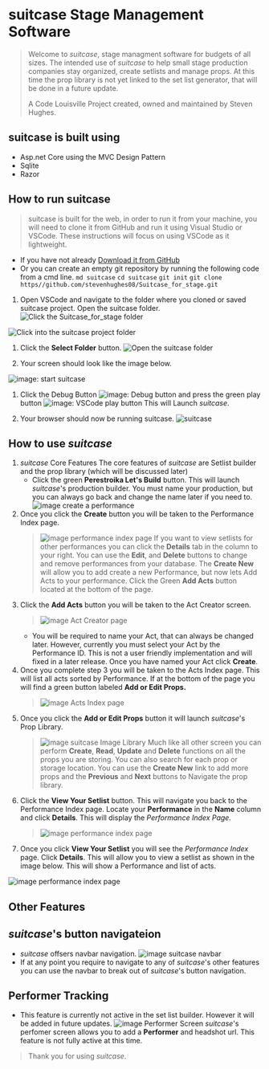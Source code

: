 # suitcase  Stage Management Software

>Welcome to *suitcase*, stage managment software for budgets of all sizes. The intended use of *suitcase* to help small stage production companies stay organized, create setlists and manage props. At this time the prop library is not yet linked to the set list generator, that will be done in a future update.
>
>A Code Louisville Project  created, owned and maintained by Steven Hughes.

## suitcase is built using
>
- Asp.net Core using the MVC Design Pattern
- Sqlite
- Razor

## How to run suitcase

> suitcase is built for the web, in order to run it from your machine, you will need to clone it from GitHub and run it using Visual Studio or VSCode. These instructions will focus on using VSCode as it lightweight.
>
- If you have not already  [Download it from GitHub](https//github.com/stevenhughes08/Suitcase_for_stage)
- Or you can create an empty git repository by running the following code from a cmd line.
   `md suitcase`
   `cd suitcase`
   `git init`
   `git clone https//github.com/stevenhughes08/Suitcase_for_stage.git`

1. Open VSCode and navigate to the folder where you cloned or saved suitcase project. Open the suitcase folder.
![Click the Suitcase_for_stage folder](images/folder1.jpg)

![Click into the suitcase project folder](images/folder2.jpg)

1. Click the **Select Folder** button.
![Open the suitcase folder](images/folder3.jpg)

1. Your screen should look like the image below.

![image: start suitcase](images/startvscode1.jpg)

1. Click the Debug Button ![image: Debug button](images/startvscode2.jpg) and press the green play button ![image: VSCode play button](images/startvscode3.jpg) This will Launch *suitcase*.

1. Your browser should now be running suitcase.
![suitcase](images/suitcase1.jpg)

## How to use *suitcase*

1. *suitcase* Core Features
    The core features of *suitcase* are Setlist builder and the prop library (which will be discussed later)
      - Click the green **Perestroika Let's Build** button. This will launch *suitcase*'s production builder. You must name your production, but you can always go back and change the name later if you need to.
    ![image create a performance](images/suitcase2.jpg)
2. Once you click the **Create** button you will be taken to the Performance Index page.
   >![image performance index page](images/suitcase3.jpg)
   >If you want to view setlists for other performances you can click the **Details** tab in the column to your right. You can use the **Edit**, and **Delete** buttons to change and remove performances from your database. The **Create New** will allow you to add create a new Performance, but now lets Add Acts to your performance. Click the Green **Add Acts** button located at the bottom of the page.
3. Click the **Add Acts** button you will be taken to the Act Creator screen.
   >![image Act Creator page](images/suitcase4.jpg)
   - You will be required to name your Act, that can always be changed later. However, currently you must select your Act by the Performance ID. This is not a user friendly implementation and will fixed in a later release. Once you have named your Act click **Create**.
4. Once you complete step 3 you will be taken to the Acts Index page. This will list all acts sorted by Performance. If at the bottom of the page you will find a green button labeled **Add or Edit Props.**  
   >![image Acts Index page](images/suitcase5.jpg)
5. Once you click the **Add or Edit Props** button it will launch *suitcase*'s Prop Library.
   >![image suitcase Image Library](images/suitcase6.jpg)
   >Much like all other screen you can perform **Create**, **Read**, **Update** and **Delete** functions on all the props you are storing. You can also search for each prop or storage location. You can use the **Create New** link to add more props and the **Previous** and **Next** buttons to Navigate the prop library.
6. Click the **View Your Setlist** button. This will navigate you back to the Performance Index page. Locate your **Performance** in the **Name** column and click **Details**. This will display the *Performance Index Page.*
    >![image performance index page](images/suitcase3.jpg)
7. Once you click **View Your Setlist** you will see the *Performance Index* page. Click **Details**. This will allow you to view a setlist as shown in the image below. This will show a Performance and list of acts.

![image performance index page](images/suitcase7.jpg)

## Other Features

## *suitcase*'s button navigateion

- *suitcase* offsers navbar navigation.
![image  suitcase navbar](images/suitcase8.jpg)
- If at any point you require to navigate to any of *suitcase*'s other features you can use the navbar to break out of *suitcase*'s button navigation.
  
## Performer Tracking

- This feature is currently not active in the set list builder. However it will be added in future updates.
![image  Performer Screen](images/suitcase9.jpg)
*suitcase*'s perfomer screen allows you to add a **Performer** and headshot url. This feature is not fully active at this time.

>Thank you for using *suitcase*.
